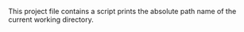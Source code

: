 This project file contains a script prints the absolute path name of the current working directory.

